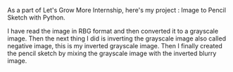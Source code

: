 As a part of Let's Grow More Internship, here's my project : Image to Pencil Sketch with Python. 

I have read the image in RBG format and then converted it to a grayscale image. Then the next thing I did is inverting the grayscale image also called negative image, this is my inverted grayscale image. Then I finally created the pencil sketch by mixing the grayscale image with the inverted blurry image.
